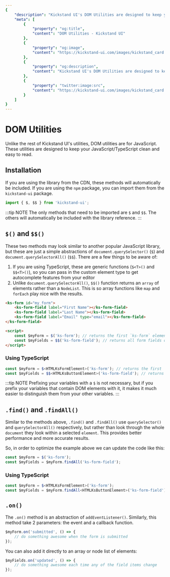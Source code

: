 ```yaml
---
{
    "description": "Kickstand UI's DOM Utilities are designed to keep your JavaScript clean and easy to read.",
    "meta": [
        {
            "property": "og:title",
            "content": "DOM Utilities - Kickstand UI"
        },
        {
            "property": "og:image",
            "content": "https://kickstand-ui.com/images/kickstand_card.png"
        },
        {
            "property": "og:description",
            "content": "Kickstand UI's DOM Utilities are designed to keep your JavaScript clean and easy to read."
        },
        {
            "property": "twitter:image:src",
            "content": "https://kickstand-ui.com/images/kickstand_card.png"
        }
    ]
}
---
```


# DOM Utilities

Unlike the rest of Kickstand UI's utilities, DOM utilities are for JavaScript. These utilities are designed to keep your JavaScript/TypeScript clean and easy to read.

## Installation

If you are using the library from the CDN, these methods will automatically be included. If you are using the `npm` package, you can import them from the `kickstand-ui` package.

```js
import { $, $$ } from 'kickstand-ui';
```

:::tip NOTE
The only methods that need to be imported are `$` and `$$`. The others will automatically be included with the library reference.
:::

## `$()` and `$$()`

These two methods may look similar to another popular JavaScript library, but these are just a simple abstractions of `document.querySelector()` (`$`) and `document.querySelectorAll()` (`$$`). There are a few things to be aware of:

1. If you are using TypeScript, these are generic functions (`$<T>()` and `$$<T>()`), so you can pass in the custom element type to get autocomplete features from your editor
2. Unlike `document.querySelectorAll()`, `$$()` function returns an `array` of elements rather than a `NodeList`. This is so array functions like `map` and `forEach` play nice with the results.

```html
<ks-form id="my_form">
    <ks-form-field label="First Name"></ks-form-field>
    <ks-form-field label="Last Name"></ks-form-field>
    <ks-form-field label="Email" type="email"></ks-form-field>
</ks-form-field>

<script>
    const $myForm = $('ks-form'); // returns the first `ks-form` element it finds on the page
    const $myFields = $$('ks-form-field'); // returns all form fields on the page
</script>
```

### Using TypeScript

```ts
const $myForm = $<HTMLKsFormElement>('ks-form'); // returns the first `ks-form` element it finds
const $myFields = $$<HTMLKsButtonElement>('ks-form-field'); // returns all form fields
```

:::tip NOTE
Prefixing your variables with a `$` is not necessary, but if you prefix your variables that contain DOM elements with it, it makes it much easier to distinguish them from your other variables.
:::

## `.find()` and `.findAll()`

Similar to the methods above, `.find()` and `.findAll()` use `querySelector()` and `querySelectorAll()` respectively, but rather than look through the whole `document` they look within a selected `element`. This provides better performance and more accurate results.

So, in order to optimize the example above we can update the code like this:

```js
const $myForm = $('ks-form');
const $myFields = $myForm.findAll('ks-form-field');
```

### Using TypeScript

```ts
const $myForm = $<HTMLKsFormElement>('ks-form');
const $myFields = $myForm.findAll<HTMLKsButtonElement>('ks-form-field');
```

## `.on()`

The `.on()` method is an abstraction of `addEventListener()`. Similarly, this method take 2 parameters: the event and a callback function.

```js
$myForm.on('submitted', () => {
    // do something awesome when the form is submitted
});
```

You can also add it directly to an array or node list of elements:

```js
$myFields.on('updated', () => {
    // do something awesome each time any of the field items change
});
```

<!-- :::tip
For more examples of these utilities in action, check out our [Guides](../guides/overview.md).
::: -->
